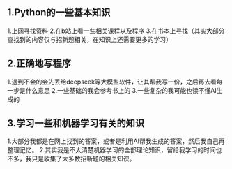 ## 1.Python的一些基本知识
1.上网寻找资料
2.在b站上看一些相关课程以及程序
3.在书本上寻找（其实大部分查找到的内容仅与招新题相关，在知识上还需要更多的学习）

## 2.正确地写程序
1.遇到不会的会先丢给deepseek等大模型软件，让其帮我写一份，之后再去看每一步是什么意思
2.一些基础的我会参考书上的
3.一些复杂的我可能也读不懂AI生成的

## 3.学习一些和机器学习有关的知识
1.大部分我都是在网上找到的答案，或者是利用AI帮我生成的答案，然后我自己再整理记忆。
2.其实我是不太清楚机器学习的全部理论知识，留给我学习的时间也不多，我只是收集了大多数招新题的相关知识。